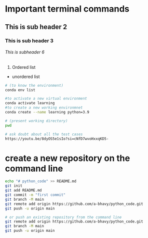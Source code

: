 # Important terminal commands
## This is sub header 2
### This is sub header 3
###### This is subheader 6
1. Ordered list
- unordered list


```bash
# (to know the environment)
conda env list

#to activate a new virtual environment
conda activate learning
#to create a new working environmnet
conda create --name learning python=3.9

# (present working directory)
pwd

# ask doubt about all the test cases
https://youtu.be/8dyOS5e1sIo?si=cNfD7wvoHxxqKD5-


```
# create a new repository on the command line
```bash
echo "# python_code" >> README.md
git init
git add README.md
git commit -m "first commit"
git branch -M main
git remote add origin https://github.com/a-bhavy/python_code.git
git push -u origin main

# or push an existing repository from the command line
git remote add origin https://github.com/a-bhavy/python_code.git
git branch -M main
git push -u origin main
```